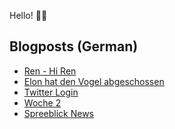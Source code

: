 Hello! 👋🏻

## Blogposts (German)
<!-- BLOG-POST-LIST:START -->
- [Ren - Hi Ren](https://maurice-renck.de/de/notes/2023/ren-hi-ren)
- [Elon hat den Vogel abgeschossen](https://maurice-renck.de/de/blog/2023/elon-hat-den-vogel-abgeschossen)
- [Twitter Login](https://maurice-renck.de/de/notes/2023/twitter-login)
- [Woche 2](https://maurice-renck.de/de/blog/2023/kw-2)
- [Spreeblick News](https://maurice-renck.de/de/notes/2023/spreeblick-news)
<!-- BLOG-POST-LIST:END -->

<!--
**mauricerenck/mauricerenck** is a ✨ _special_ ✨ repository because its `README.md` (this file) appears on your GitHub profile.

Here are some ideas to get you started:

- 🔭 I’m currently working on ...
- 🌱 I’m currently learning ...
- 👯 I’m looking to collaborate on ...
- 🤔 I’m looking for help with ...
- 💬 Ask me about ...
- 📫 How to reach me: ...
- 😄 Pronouns: ...
- ⚡ Fun fact: ...
-->
